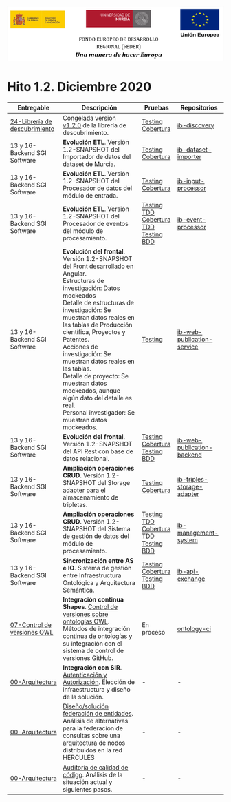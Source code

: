 ![](./images/logos_feder.png)

# Hito 1.2. Diciembre 2020

| Entregable                                                   | Descripción                                                  | Pruebas                                                      | Repositorios                                                 |
| ------------------------------------------------------------ | ------------------------------------------------------------ | ------------------------------------------------------------ | ------------------------------------------------------------ |
| [24-Librería de descubrimiento](./24-Librer%C3%ADa_de_descubrimiento/ASIO_Libreria_de_descubrimiento.md) | Congelada versión [v1.2.0](https://github.com/HerculesCRUE/ib-discovery/releases/tag/v1.2.0) de la librería de descubrimiento. | [Testing](http://herc-iz-front-desa.atica.um.es:8070/discovery/surefire/surefire-report.html)<br/>[Cobertura](http://herc-iz-front-desa.atica.um.es:8070/discovery/jacoco/) | [ib-discovery](https://github.com/HerculesCRUE/ib-discovery) |
| 13 y 16-Backend SGI Software                                 | **Evolución ETL**. Versión 1.2-SNAPSHOT del Importador de datos del dataset de Murcia. | [Testing](http://herc-iz-front-desa.atica.um.es:8070/dataset-importer/surefire/surefire-report.html)<br/>[Cobertura](https://sonarcloud.io/component_measures?id=HerculesCRUE_ib-dataset-importer&metric=coverage&view=list) | [ib-dataset-importer](https://github.com/HerculesCRUE/ib-dataset-importer) |
| 13 y 16-Backend SGI Software                                 | **Evolución ETL**. Versión 1.2-SNAPSHOT del Procesador de datos del módulo de entrada. | [Testing](http://herc-iz-front-desa.atica.um.es:8070/input-processor/surefire/surefire-report.html)<br/>[Cobertura](https://sonarcloud.io/component_measures?id=HerculesCRUE_ib-input-processor&metric=coverage&view=list) | [ib-input-processor](https://github.com/HerculesCRUE/ib-input-processor) |
| 13 y 16-Backend SGI Software                                 | **Evolución ETL**. Versión 1.2-SNAPSHOT del Procesador de eventos del módulo de procesamiento. | [Testing TDD](http://herc-iz-front-desa.atica.um.es:8070/event-processor/surefire/surefire-report.html)<br/>[Cobertura TDD](https://sonarcloud.io/component_measures?id=HerculesCRUE_ib-event-processor&metric=coverage&view=list)<br/>[Testing BDD](https://github.com/HerculesCRUE/ib-event-processor/blob/master/docs/testing.md) | [ib-event-processor](https://github.com/HerculesCRUE/ib-event-processor) |
| 13 y 16-Backend SGI Software                                 | **Evolución del frontal**. Versión 1.2-SNAPSHOT del Front desarrollado en Angular.<br/>Estructuras de investigación: Datos mockeados<br/>Detalle de estructuras de investigación: Se muestran datos reales en las tablas de Producción científica, Proyectos y Patentes.<br/>Acciones de investigación: Se muestran datos reales en las tablas.<br/>Detalle de proyecto: Se muestran datos mockeados, aunque algún dato del detalle es real.<br/>Personal investigador: Se muestran datos mockeados.<br /> | [Testing](https://sonarcloud.io/component_measures?id=HerculesCRUE_ib-web-publication-service&metric=coverage&view=list) | [ib-web-publication-service](https://github.com/HerculesCRUE/ib-web-publication-service) |
| 13 y 16-Backend SGI Software                                 | **Evolución del frontal**. Versión 1.2-SNAPSHOT del API Rest con base de datos relacional. | [Testing](http://herc-iz-front-desa.atica.um.es:8070/web-publication-backend/surefire/surefire-report.html)<br/>[Cobertura](https://sonarcloud.io/component_measures?id=HerculesCRUE_ib-web-publication-backend&metric=coverage&view=list)<br/>[Testing BDD](https://github.com/HerculesCRUE/ib-web-publication-backend/blob/master/docs/testing.md) | [ib-web-publication-backend](https://github.com/HerculesCRUE/ib-web-publication-backend) |
| 13 y 16-Backend SGI Software                                 | **Ampliación operaciones CRUD**. Versión 1.2-SNAPSHOT del Storage adapter para el almacenamiento de tripletas. | [Testing](http://herc-iz-front-desa.atica.um.es:8070/triples-storage-adapter/surefire/surefire-report.html)<br/>[Cobertura](https://sonarcloud.io/component_measures?id=HerculesCRUE_ib-triples-storage-adapter&metric=coverage&view=list) | [ib-triples-storage-adapter](https://github.com/HerculesCRUE/ib-triples-storage-adapter) |
| 13 y 16-Backend SGI Software                                 | **Ampliación operaciones CRUD**. Versión 1.2-SNAPSHOT del Sistema de gestión de datos del módulo de procesamiento. | [Testing TDD](http://herc-iz-front-desa.atica.um.es:8070/management-system/surefire/surefire-report.html)<br/>[Cobertura TDD](https://sonarcloud.io/component_measures?id=HerculesCRUE_ib-management-system&metric=coverage&view=list)<br/>[Testing BDD](https://github.com/HerculesCRUE/ib-management-system/blob/master/docs/testing.md) | [ib-management-system](https://github.com/HerculesCRUE/ib-management-system) |
| 13 y 16-Backend SGI Software                                 | **Sincronización entre AS e IO**. Sistema de gestión entre Infraestructura Ontológica y Arquitectura Semántica. | [Testing](http://herc-iz-front-desa.atica.um.es:8070/api-exchange/surefire/surefire-report.html)<br/>[Cobertura](https://sonarcloud.io/component_measures?id=HerculesCRUE_ib-api-exchange&metric=coverage&view=list)<br/>[Testing BDD](https://github.com/HerculesCRUE/ib-api-exchange/blob/master/docs/testing.md) | [ib-api-exchange](https://github.com/HerculesCRUE/ib-api-exchange) |
| [07-Control de versiones OWL](./07-Control_de_versiones_OWL/01_ontology_continuous_integration/ontoloci.md) | **Integración continua Shapes**. [Control de versiones sobre ontologías OWL](./07-Control_de_versiones_OWL/01_ontology_continuous_integration). Métodos de integración continua de ontologías y su integración con el sistema de control de versiones GitHub. | En proceso                                                   | [ontology-ci](https://github.com/HerculesCRUE/ontology-ci)   |
| [00-Arquitectura](./00-Arquitectura/architecture.md)         | **Integración con SIR**. [Autenticación y Autorización](./00-Arquitectura/Autenticacion_autorizacion/README.md). Elección de infraestructura y diseño de la solución. | -                                                            | -                                                            |
| [00-Arquitectura](./00-Arquitectura/architecture.md)         | [Diseño/solución federación de entidades](./00-Arquitectura/Federaci%C3%B3n/ASIO_Izertis_Federaci%C3%B3n.md). Análisis de alternativas para la federación de consultas sobre una arquitectura de nodos distribuidos en la red HERCULES | -                                                            | -                                                            |
| [00-Arquitectura](./00-Arquitectura/architecture.md)         | [Auditoría de calidad de código](https://github.com/HerculesCRUE/ib-asio-docs-/tree/master/00-Arquitectura/Auditoria_de_codigo). Análisis de la situación actual y siguientes pasos. | -                                                            | -                                                            |


